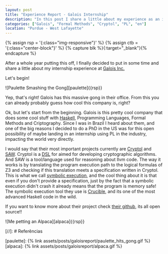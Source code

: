 ```yaml
---
layout: post
title: "Experience Report - Galois Internship"
description: "In this post I share a little about my experience as an intern at Galois"
categories: ["Galois", "Formal Methods", "Cryptol", "PL", "en"]
location: "Purdue - West Lafayette"
---
```


{% assign rsp = '{:class="img-responsive"}' %}
{% assign ctb = '{:class="center-block"}'   %}
{% capture blk %}{:target="_blank"}{% endcapture %}

After a whole year putting this off, I finally decided to put in some time
and share a little about my internship experience at [Galois Inc.](https://galois.com/)

Let's begin!

![Paulette Smashing the Gong][paulette]{{rsp}}

Yep, that's right! Galois has this massive gong in their office.
From this you can already probably guess how cool this company is, right?

Ok, but let's start from the beginning. Galois is this pretty cool company
that does some cool stuff with [Haskell](https://www.haskell.org/), Programming
Languages, Formal Methods and Criptography. Since I was in Brazil I heard about
them, and one of the big reasons I decided to do a PhD in the US was for this
open possibility of maybe landing in an internship using PL in the industry,
impacting the world very directly.

<!-- Write how is the structure of the company -->

I would say that their most important projects currently are
[Cryptol](https://cryptol.net/) 
and [SAW](https://saw.galois.com/). Cryptol is a [DSL](https://en.wikipedia.org/wiki/Domain-specific_language) 
for aimed for developing cryptographic algorithms. And SAW is a tool/language
used for reasoning about llvm code. The way it works is by translating the program execution
path to the logical formulas of Z3 and checking if this translation meets a
specification written in Cryptol. This is what we call [symbolic
execution](https://en.wikipedia.org/wiki/Symbolic_execution), and the cool thing
about it is that even if you don't provide a specification, just by the fact
that a symbolic execution didn't crash it already means that the program is
memory safe! The symbolic execution tool they use is
[Crucible](https://github.com/GaloisInc/crucible), and its one of the most
advanced Haskell code in the wild.

If you want to know more about their project check [their
github](https://github.com/GaloisInc/), its all open source!!


![Me petting an Alpaca][alpaca]{{rsp}}

[//]: # Referências

[paulette]: {% link assets/posts/galoisreport/paulette_hits_gong.gif %}
[alpaca]: {% link assets/posts/galoisreport/alpaca.gif %}
